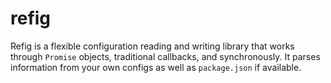 # refig
Refig is a flexible configuration reading and writing library that works through `Promise` objects, traditional callbacks, and synchronously.  It parses information from your own configs as well as `package.json` if available. 
